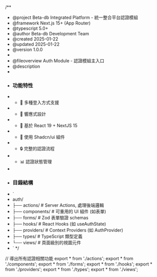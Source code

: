 /**
 * @project Beta-db Integrated Platform - 統一整合平台認證模組
 * @framework Next.js 15+ (App Router)
 * @typescript 5.0+
 * @author Beta-db Development Team
 * @created 2025-01-22
 * @updated 2025-01-22
 * @version 1.0.0
 * 
 * @fileoverview Auth Module - 認證模組主入口
 * @description
 * 
 * ### 功能特性
 * - 🔐 多種登入方式支援
 * - 📱 響應式設計
 * - 🚀 基於 React 19 + NextJS 15
 * - 🎨 使用 Shadcn/ui 組件
 * - 🔒 完整的認證流程
 * - 📊 認證狀態管理
 * 
 * ### 目錄結構
 * `
 * auth/
 * ├── actions/          # Server Actions, 處理後端邏輯
 * ├── components/       # 可重用的 UI 組件 (如表單)
 * ├── forms/            # Zod 表單驗證 schemas
 * ├── hooks/            # React Hooks (如 useAuthState)
 * ├── providers/        # Context Providers (如 AuthProvider)
 * ├── types/            # TypeScript 類型定義
 * └── views/            # 頁面級別的視圖元件
 * `
 */

// 導出所有認證相關功能
export * from './actions';
export * from './components';
export * from './forms';
export * from './hooks';
export * from './providers';
export * from './types';
export * from './views';
